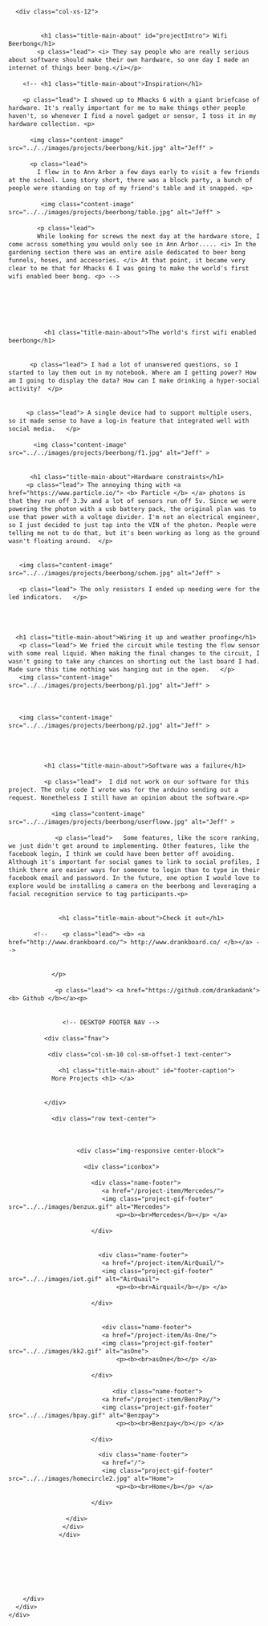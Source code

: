 <!-- ---
layout: post
categories: project-item
img-path: images/beerbongcircle.jpg
project-title: Wifi Beerbong
--- -->



<div class="container">
  <div class="description">
    <div class="row text-left ">



      <div class="col-xs-12">


             <h1 class="title-main-about" id="projectIntro"> Wifi Beerbong</h1>
            <p class="lead"> <i> They say people who are really serious about software should make their own hardware, so one day I made an internet of things beer bong.</i></p>

        <!-- <h1 class="title-main-about">Inspiration</h1>

        <p class="lead"> I showed up to Mhacks 6 with a giant briefcase of hardware. It's really important for me to make things other people haven't, so whenever I find a novel gadget or sensor, I toss it in my hardware collection. <p>

          <img class="content-image"  src="../../images/projects/beerbong/kit.jpg" alt="Jeff" >

          <p class="lead">
            I flew in to Ann Arbor a few days early to visit a few friends at the school. Long story short, there was a block party, a bunch of people were standing on top of my friend's table and it snapped. <p>

             <img class="content-image"  src="../../images/projects/beerbong/table.jpg" alt="Jeff" >

            <p class="lead">
            While looking for screws the next day at the hardware store, I come across something you would only see in Ann Arbor..... <i> In the gardening section there was an entire aisle dedicated to beer bong funnels, hoses, and accesories. </i> At that point, it became very clear to me that for Mhacks 6 I was going to make the world's first wifi enabled beer bong. <p> -->






              <h1 class="title-main-about">The world's first wifi enabled beerbong</h1>


          <p class="lead"> I had a lot of unanswered questions, so I started to lay them out in my notebook. Where am I getting power? How am I going to display the data? How can I make drinking a hyper-social activity?  </p>


         <p class="lead"> A single device had to support multiple users, so it made sense to have a log-in feature that integrated well with social media.   </p>

           <img class="content-image"  src="../../images/projects/beerbong/f1.jpg" alt="Jeff" >


          <h1 class="title-main-about">Hardware constraints</h1>
         <p class="lead"> The annoying thing with <a href="https://www.particle.io/"> <b> Particle </b> </a> photons is that they run off 3.3v and a lot of sensors run off 5v. Since we were powering the photon with a usb battery pack, the original plan was to use that power with a voltage divider. I'm not an electrical engineer, so I just decided to just tap into the VIN of the photon. People were telling me not to do that, but it's been working as long as the ground wasn't floating around.  </p>


       <img class="content-image"  src="../../images/projects/beerbong/schem.jpg" alt="Jeff" >

       <p class="lead"> The only resistors I ended up needing were for the led indicators.   </p>




      <h1 class="title-main-about">Wiring it up and weather proofing</h1>
       <p class="lead"> We fried the circuit while testing the flow sensor with some real liquid. When making the final changes to the circuit, I wasn't going to take any chances on shorting out the last board I had. Made sure this time nothing was hanging out in the open.   </p>
       <img class="content-image"  src="../../images/projects/beerbong/p1.jpg" alt="Jeff" >



       <img class="content-image"  src="../../images/projects/beerbong/p2.jpg" alt="Jeff" >




              <h1 class="title-main-about">Software was a failure</h1>

              <p class="lead">  I did not work on our software for this project. The only code I wrote was for the arduino sending out a request. Nonetheless I still have an opinion about the software.<p>

                <img class="content-image"  src="../../images/projects/beerbong/userfloww.jpg" alt="Jeff" >

                 <p class="lead">   Some features, like the score ranking, we just didn't get around to implementing. Other features, like the facebook login, I think we could have been better off avoiding. Although it's important for social games to link to social profiles, I think there are easier ways for someone to login than to type in their facebook email and password. In the future, one option I would love to explore would be installing a camera on the beerbong and leveraging a facial recognition service to tag participants.<p>


                  <h1 class="title-main-about">Check it out</h1>

           <!--    <p class="lead"> <b> <a href="http://www.drankboard.co/"> http://www.drankboard.co/ </b></a> -->


                </p>

                 <p class="lead"> <a href="https://github.com/drankadank"><b> Github </b></a><p>


                   <!-- DESKTOP FOOTER NAV -->

              <div class="fnav">

               <div class="col-sm-10 col-sm-offset-1 text-center">

                  <h1 class="title-main-about" id="footer-caption">
                More Projects <h1> </a>


              </div>

                <div class="row text-center">



                       <div class="img-responsive center-block">

                         <div class="iconbox">

                           <div class="name-footer">
                              <a href="/project-item/Mercedes/">
                              <img class="project-gif-footer" src="../../images/benzux.gif" alt="Mercedes">
                                  <p><b><br>Mercedes</b></p> </a>

                           </div>


                             <div class="name-footer">
                              <a href="/project-item/AirQuail/">
                              <img class="project-gif-footer" src="../../images/iot.gif" alt="AirQuail">
                                  <p><b><br>Airquail</b></p> </a>

                           </div>


                              <div class="name-footer">
                              <a href="/project-item/As-One/">
                              <img class="project-gif-footer" src="../../images/kk2.gif" alt="asOne">
                                  <p><b><br>asOne</b></p> </a>

                           </div>

                                 <div class="name-footer">
                              <a href="/project-item/BenzPay/">
                              <img class="project-gif-footer" src="../../images/bpay.gif" alt="Benzpay">
                                  <p><b><br>Benzpay</b></p> </a>

                           </div>



<!--
                            <div class="name-footer">
                              <a href="/project-item/More-Projects/">
                              <img class="project-gif-footer" src="../../images/kk1.gif" alt="Other">
                                  <p><b><br>More</b></p> </a>

                           </div> -->

                             <div class="name-footer">
                              <a href="/">
                              <img class="project-gif-footer" src="../../images/homecircle2.jpg" alt="Home">
                                  <p><b><br>Home</b></p> </a>

                           </div>

                    </div>
                   </div>
                  </div>







        </div>
      </div>
    </div>
  </div>

<!--   <div class="container">
  <div class="row text-center">
   <div class="description">
    <div class="tagline">


          <p class="lead">
         We short circuited everything on our first test. Luckily I had a seconded particle photon with me. Made sure our enclosure was waterproof.
        </p>

           <img class="content-image-vertical" src="../../images/projects/beerbong/a1.gif" alt="Jeff" >

    </div>
  </div>
</div>
</div> -->
